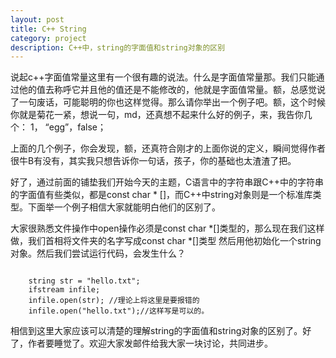 ```yaml
---
layout: post
title: C++ String
category: project
description: C++中，string的字面值和string对象的区别
---
```


说起c++字面值常量这里有一个很有趣的说法。什么是字面值常量那。我们只能通过他的值去称呼它并且他的值还是不能修改的，他就是字面值常量。额，总感觉说了一句废话，可能聪明的你也这样觉得。那么请你举出一个例子吧。额，这个时候你就是菊花一紧，想说一句，md，还真想不起来什么好的例子，来，我告你几个： 1， “egg”，false；

上面的几个例子，你会发现，额，还真符合刚才的上面你说的定义，瞬间觉得作者很牛B有没有，其实我只想告诉你一句话，孩子，你的基础也太渣渣了把。

好了，通过前面的铺垫我们开始今天的主题，C语言中的字符串跟C++中的字符串的字面值有些类似，都是const char * []，而C++中string对象则是一个标准库类型。下面举一个例子相信大家就能明白他们的区别了。

大家很熟悉文件操作中open操作必须是const char *[]类型的，那么现在我们这样做，我们首相将文件夹的名字写成const char *[]类型
然后用他初始化一个string对象。然后我们尝试运行代码，会发生什么？

<code>
	string str = "hello.txt";
	ifstream infile;
	infile.open(str); //理论上将这里是要报错的
	infile.open("hello.txt");//这样写是可以的。
</code>

相信到这里大家应该可以清楚的理解string的字面值和string对象的区别了。好了，作者要睡觉了。欢迎大家发邮件给我大家一块讨论，共同进步。